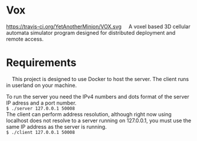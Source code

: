 Vox
============
https://travis-ci.org/YetAnotherMinion/VOX.svg
&nbsp;&nbsp;&nbsp;&nbsp;A voxel based 3D cellular automata simulator program designed for distributed deployment and remote access.


Requirements
=============
&nbsp;&nbsp;&nbsp;&nbsp;This project is designed to use Docker to host the server. The client runs in userland on your machine.

To run the server you need the IPv4 numbers and dots format of the server IP adress and a port number. <br>
`$ ./server 127.0.0.1 50008` <br>
The client can perform address resolution, although right now using localhost does not resolve to a server running on 127.0.0.1, you must use the same IP address as the server is running. <br>
`$ ./client 127.0.0.1 50008`
